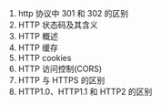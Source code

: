 1. http 协议中 301 和 302 的区别
2. HTTP 状态码及其含义
3. HTTP 概述
4. HTTP 缓存
5. HTTP cookies
6. HTTP 访问控制(CORS)
7. HTTP 与 HTTPS 的区别
8. HTTP1.0、HTTP1.1 和 HTTP2 的区别
